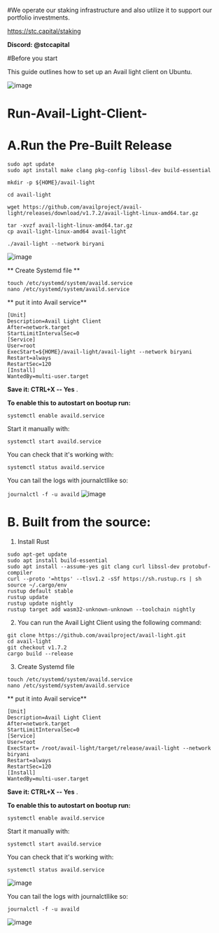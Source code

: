 #We operate our staking infrastructure and also utilize it to support our portfolio investments. 

https://stc.capital/staking 

**Discord: @stccapital**

#Before you start

This guide outlines how to set up an Avail light client on Ubuntu.


![image](https://github.com/trankimly10/Run-Avail-Light-Client-/assets/53910478/6c6ae9fb-8c57-45ec-935d-d1e6408d6367)
# Run-Avail-Light-Client-
 # A.Run the Pre-Built Release

```
sudo apt update
sudo apt install make clang pkg-config libssl-dev build-essential
```
```
mkdir -p ${HOME}/avail-light
```
```
cd avail-light
```
```
wget https://github.com/availproject/avail-light/releases/download/v1.7.2/avail-light-linux-amd64.tar.gz
```
```
tar -xvzf avail-light-linux-amd64.tar.gz
cp avail-light-linux-amd64 avail-light
```
```
./avail-light --network biryani
```
![image](https://github.com/trankimly10/Run-Avail-Light-Client-/assets/53910478/e69f3105-4bc4-46bb-9934-233e785d729b)

** Create Systemd file
** 
```
touch /etc/systemd/system/availd.service
nano /etc/systemd/system/availd.service
```

** put it into Avail service**

```
[Unit] 
Description=Avail Light Client
After=network.target
StartLimitIntervalSec=0
[Service] 
User=root 
ExecStart=${HOME}/avail-light/avail-light --network biryani
Restart=always 
RestartSec=120
[Install] 
WantedBy=multi-user.target

```
**Save it: CTRL+X -- Yes** .


**To enable this to autostart on bootup run:**

```systemctl enable availd.service```

Start it manually with:

```systemctl start availd.service```

You can check that it's working with:

```systemctl status availd.service```

You can tail the logs with journalctllike so:

```journalctl -f -u availd```
![image](https://github.com/trankimly10/Run-Avail-Light-Client-/assets/53910478/b1463796-4124-49b3-9cef-f66f5c3e6165)

#  B. Built from the source:

1. Install Rust

```
sudo apt-get update
sudo apt install build-essential
sudo apt install --assume-yes git clang curl libssl-dev protobuf-compiler
curl --proto '=https' --tlsv1.2 -sSf https://sh.rustup.rs | sh
source ~/.cargo/env
rustup default stable
rustup update
rustup update nightly
rustup target add wasm32-unknown-unknown --toolchain nightly
```

2. You can run the Avail Light Client using the following command:

```
git clone https://github.com/availproject/avail-light.git
cd avail-light
git checkout v1.7.2
cargo build --release
```
3. Create Systemd file
```
touch /etc/systemd/system/availd.service
nano /etc/systemd/system/availd.service
```

** put it into Avail service**

```
[Unit] 
Description=Avail Light Client
After=network.target
StartLimitIntervalSec=0
[Service] 
User=root 
ExecStart= /root/avail-light/target/release/avail-light --network biryani
Restart=always 
RestartSec=120
[Install] 
WantedBy=multi-user.target

```
**Save it: CTRL+X -- Yes** .


**To enable this to autostart on bootup run:**

```systemctl enable availd.service```

Start it manually with:

```systemctl start availd.service```

You can check that it's working with:

```systemctl status availd.service```

![image](https://github.com/trankimly10/Run-Avail-Light-Client-/assets/53910478/cd0ba0b1-679d-4d12-8ad6-e8a1ae9aa257)

You can tail the logs with journalctllike so:

```journalctl -f -u availd```

![image](https://github.com/trankimly10/Run-Avail-Light-Client-/assets/53910478/b01d6988-5e85-4a5c-a67b-6b24235d5ac3)

